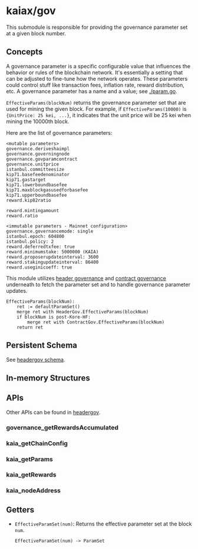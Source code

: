 # kaiax/gov
This submodule is responsible for providing the governance parameter set at a given block number.

## Concepts

A governance parameter is a specific configurable value that influences the behavior or rules of the blockchain network.
It's essentially a setting that can be adjusted to fine-tune how the network operates.
These parameters could control stuff like transaction fees, inflation rate, reward distribution, etc.
A governance parameter has a name and a value; see [./param.go](./param.go).

`EffectiveParams(blockNum)` returns the governance parameter set that are used for mining the given block.
For example, if `EffectiveParams(10000)` is `{UnitPrice: 25 kei, ...}`, it indicates that the unit price will be 25 kei when mining the 10000th block.

Here are the list of governance parameters:

```
<mutable parameters>
governance.deriveshaimpl
governance.governingnode
governance.govparamcontract
governance.unitprice
istanbul.committeesize
kip71.basefeedenominator
kip71.gastarget
kip71.lowerboundbasefee
kip71.maxblockgasusedforbasefee
kip71.upperboundbasefee
reward.kip82ratio

reward.mintingamount
reward.ratio

<immutable parameters - Mainnet configuration>
governance.governancemode: single
istanbul.epoch: 604800
istanbul.policy: 2
reward.deferredtxfee: true
reward.minimumstake: 5000000 (KAIA)
reward.proposerupdateinterval: 3600
reward.stakingupdateinterval: 86400
reward.useginicoeff: true
```

This module utilizes [header governance](./headergov/README.md) and [contract governance](./contractgov/README.md) underneath to fetch the parameter set and to handle governance parameter updates.

```
EffectiveParams(blockNum):
    ret := defaultParamSet()
    merge ret with HeaderGov.EffectiveParams(blockNum)
    if blockNum is post-Kore-HF:
        merge ret with ContractGov.EffectiveParams(blockNum)
    return ret
```

## Persistent Schema

See [headergov schema](./headergov/README.md#persistent-schema).

## In-memory Structures



## APIs

Other APIs can be found in [headergov](./headergov/README.md#APIs).

### governance_getRewardsAccumulated

### kaia_getChainConfig

### kaia_getParams

### kaia_getRewards

### kaia_nodeAddress

## Getters

- `EffectiveParamSet(num)`: Returns the effective parameter set at the block `num`.
  ```
  EffectiveParamSet(num) -> ParamSet
  ```

